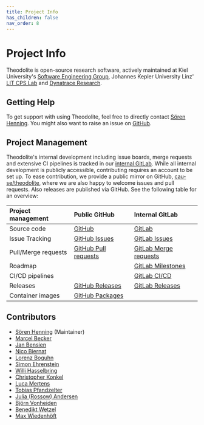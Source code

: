 ```yaml
---
title: Project Info
has_children: false
nav_order: 8
---
```


# Project Info

Theodolite is open-source research software, actively maintained at Kiel University's [Software Engineering Group](https://www.se.informatik.uni-kiel.de), Johannes Kepler University Linz' [LIT CPS Lab](https://www.jku.at/en/lit-cyber-physical-systems-lab/) and [Dynatrace Research](https://www.dynatrace.com/engineering/research/).

## Getting Help

To get support with using Theodolite, feel free to directly contact [Sören Henning](https://www.dynatrace.com/engineering/persons/soeren-henning/).
You might also want to raise an issue on [GitHub](https://github.com/cau-se/theodolite).

## Project Management

Theodolite's internal development including issue boards, merge requests and extensive CI pipelines is tracked in our [internal GitLab](https://git.se.informatik.uni-kiel.de/she/theodolite).
While all internal development is publicly accessible, contributing requires an account to be set up.
To ease contribution, we provide a public mirror on GitHub, [cau-se/theodolite](https://github.com/cau-se/theodolite), where we are also happy to welcome issues and pull requests.
Also releases are published via GitHub. See the following table for an overview:

| Project management | Public GitHub | Internal GitLab |
|:---|:---|:---|
| Source code | [GitHub](https://github.com/cau-se/theodolite) | [GitLab](https://git.se.informatik.uni-kiel.de/she/theodolite) |
| Issue Tracking | [GitHub Issues](https://github.com/cau-se/theodolite/issues) | [GitLab Issues](https://git.se.informatik.uni-kiel.de/she/theodolite/-/issues) |
| Pull/Merge requests | [GitHub Pull requests](https://github.com/cau-se/theodolite/pulls) | [GitLab Merge requests](https://git.se.informatik.uni-kiel.de/she/theodolite/-/merge_requests) | 
| Roadmap | | [GitLab Milestones](https://git.se.informatik.uni-kiel.de/she/theodolite/-/milestones) | 
| CI/CD pipelines | | [GitLab CI/CD](https://git.se.informatik.uni-kiel.de/she/theodolite/-/pipelines) | 
| Releases   | [GitHub Releases](https://github.com/cau-se/theodolite/releases) | [GitLab Releases](https://git.se.informatik.uni-kiel.de/she/theodolite/-/releases) | 
| Container images | [GitHub Packages](https://github.com/orgs/cau-se/packages?repo_name=theodolite) | |

## Contributors

* [Sören Henning](https://www.dynatrace.com/engineering/persons/soeren-henning/) (Maintainer)
* [Marcel Becker](https://www.linkedin.com/in/marcel-becker-11b39b246)
* [Jan Bensien](https://oceanrep.geomar.de/id/eprint/52342/)
* [Nico Biernat](https://github.com/NicoBiernat)
* [Lorenz Boguhn](https://github.com/lorenzboguhn)
* [Simon Ehrenstein](https://github.com/sehrenstein)
* [Willi Hasselbring](https://www.se.informatik.uni-kiel.de/en/team/prof.-dr.-wilhelm-willi-hasselbring)
* [Christopher Konkel](https://github.com/ChristopherKonkel)
* [Luca Mertens](https://www.linkedin.com/in/luca-mertens-35a932201)
* [Tobias Pfandzelter](https://pfandzelter.com/)
* [Julia (Rossow) Andersen](https://www.linkedin.com/in/andersen-julia/)
* [Björn Vonheiden](https://github.com/bvonheid)
* [Benedikt Wetzel](https://github.com/benediktwetzel)
* [Max Wiedenhöft](https://www.linkedin.com/in/maxwiedenhoeft/)
